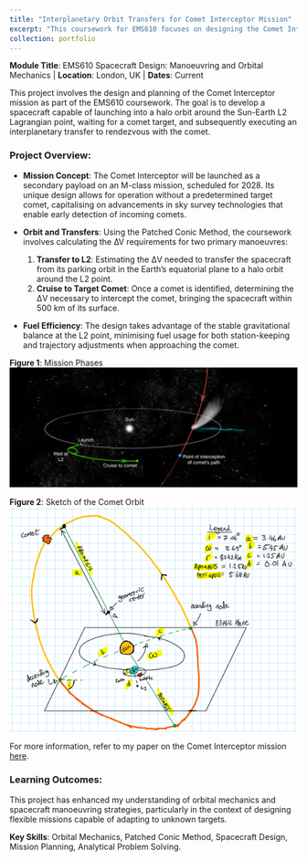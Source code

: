 ```yaml
---
title: "Interplanetary Orbit Transfers for Comet Interceptor Mission"
excerpt: "This coursework for EMS610 focuses on designing the Comet Interceptor mission, utilising the Patched Conic Method for interplanetary orbit transfers and manoeuvres around the Sun-Earth L2 point.<br/><img src='/images/comet_interceptor.png' width='300'>"
collection: portfolio
---
```


**Module Title**: EMS610 Spacecraft Design: Manoeuvring and Orbital Mechanics | **Location**: London, UK | **Dates**: Current

This project involves the design and planning of the Comet Interceptor mission as part of the EMS610 coursework. The goal is to develop a spacecraft capable of launching into a halo orbit around the Sun-Earth L2 Lagrangian point, waiting for a comet target, and subsequently executing an interplanetary transfer to rendezvous with the comet.

### Project Overview:
- **Mission Concept**: The Comet Interceptor will be launched as a secondary payload on an M-class mission, scheduled for 2028. Its unique design allows for operation without a predetermined target comet, capitalising on advancements in sky survey technologies that enable early detection of incoming comets.

- **Orbit and Transfers**: Using the Patched Conic Method, the coursework involves calculating the ∆V requirements for two primary manoeuvres:
  1. **Transfer to L2**: Estimating the ΔV needed to transfer the spacecraft from its parking orbit in the Earth’s equatorial plane to a halo orbit around the L2 point.
  2. **Cruise to Target Comet**: Once a comet is identified, determining the ΔV necessary to intercept the comet, bringing the spacecraft within 500 km of its surface.

- **Fuel Efficiency**: The design takes advantage of the stable gravitational balance at the L2 point, minimising fuel usage for both station-keeping and trajectory adjustments when approaching the comet.

**Figure 1**: Mission Phases 
![Comet Interceptor Mission Overview](/images/comet_interceptor.png)
  
**Figure 2**: Sketch of the Comet Orbit  
![Mission Phases](/images/comet_sketch.png)

For more information, refer to my paper on the Comet Interceptor mission [here](space_report_final.pdf).

### Learning Outcomes:
This project has enhanced my understanding of orbital mechanics and spacecraft manoeuvring strategies, particularly in the context of designing flexible missions capable of adapting to unknown targets.

**Key Skills**: Orbital Mechanics, Patched Conic Method, Spacecraft Design, Mission Planning, Analytical Problem Solving.

